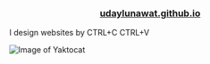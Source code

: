 <h3 align="center">
  <a href="https://udaylunawat.github.io/">udaylunawat.github.io</a>
</h3>

I design websites by CTRL+C  CTRL+V

![Image of Yaktocat](https://octodex.github.com/images/yaktocat.png)

